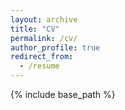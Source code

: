 ```yaml
---
layout: archive
title: "CV"
permalink: /cv/
author_profile: true
redirect_from:
  - /resume
---
```


{% include base_path %}

<object data="https://hayatkhan8660-maker.github.io/hayatu.github.io/pdfs/Hayat_Resume.pdf" type="application/pdf" width="100%" height="100%"> 
</object>
